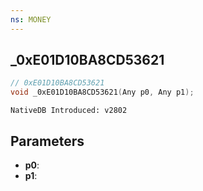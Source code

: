 ```yaml
---
ns: MONEY 
---
```


## _0xE01D10BA8CD53621

```c
// 0xE01D10BA8CD53621 
void _0xE01D10BA8CD53621(Any p0, Any p1);
```

```
NativeDB Introduced: v2802
```

## Parameters
* **p0**:
* **p1**:
